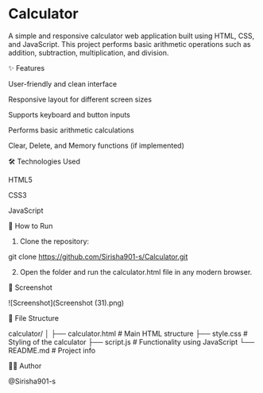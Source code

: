 # Calculator

A simple and responsive calculator web application built using HTML, CSS, and JavaScript. This project performs basic arithmetic operations such as addition, subtraction, multiplication, and division.


✨ Features

User-friendly and clean interface

Responsive layout for different screen sizes

Supports keyboard and button inputs

Performs basic arithmetic calculations

Clear, Delete, and Memory functions (if implemented)


🛠️ Technologies Used

HTML5

CSS3

JavaScript 

🚀 How to Run

1. Clone the repository:

git clone https://github.com/Sirisha901-s/Calculator.git


2. Open the folder and run the calculator.html file in any modern browser.

 📸 Screenshot

 ![Screenshot](Screenshot (31).png)

📂 File Structure

calculator/
│
├── calculator.html       # Main HTML structure
├── style.css        # Styling of the calculator
├── script.js        # Functionality using JavaScript
└── README.md        # Project info




🙋‍♂️ Author

 @Sirisha901-s
